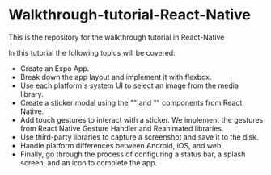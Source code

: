 # Walkthrough-tutorial-React-Native

This is the repository for the walkthrough tutorial in React-Native

In this tutorial the following topics will be covered:

- Create an Expo App.
- Break down the app layout and implement it with flexbox.
- Use each platform's system UI to select an image from the media library.
- Create a sticker modal using the "<Modal>" and "<FlatList>" components from React Native.
- Add touch gestures to interact with a sticker. We implement the gestures from React Native Gesture Handler and Reanimated libraries.
- Use third-party libraries to capture a screenshot and save it to the disk.
- Handle platform differences between Android, iOS, and web.
- Finally, go through the process of configuring a status bar, a splash screen, and an icon to complete the app.
